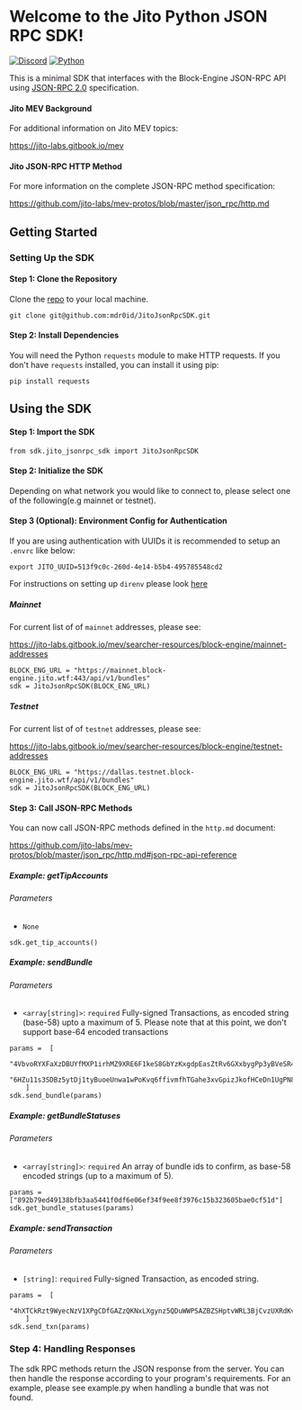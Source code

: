 # Welcome to the Jito Python JSON RPC SDK!

[![Discord](https://img.shields.io/discord)](https://discord.gg/jito)
[![Python](https://img.shields.io/badge/python-3.8%2B-blue.svg)](https://www.python.org/)


This is a minimal SDK that interfaces with the Block-Engine JSON-RPC API using [JSON-RPC 2.0](https://www.jsonrpc.org/specification) specification.

#### Jito MEV Background
For additional information on Jito MEV topics:

https://jito-labs.gitbook.io/mev

#### Jito JSON-RPC HTTP Method
For more information on the complete JSON-RPC method specification:

https://github.com/jito-labs/mev-protos/blob/master/json_rpc/http.md

## Getting Started

### Setting Up the SDK

#### Step 1: Clone the Repository
Clone the [repo](https://github.com/mdr0id/JitoJsonRpcSDK) to your local machine.

```
git clone git@github.com:mdr0id/JitoJsonRpcSDK.git
```

#### Step 2: Install Dependencies
You will need the Python `requests` module to make HTTP requests. If you don't have `requests` installed, you can install it using pip:

```
pip install requests
```

## Using the SDK
#### Step 1: Import the SDK

```
from sdk.jito_jsonrpc_sdk import JitoJsonRpcSDK
```

#### Step 2: Initialize the SDK
Depending on what network you would like to connect to, please select one of the following(e.g mainnet or testnet).

#### Step 3 (Optional): Environment Config for Authentication
If you are using authentication with UUIDs it is recommended to setup an `.envrc` like below:

```
export JITO_UUID=513f9c0c-260d-4e14-b5b4-495785548cd2
```

For instructions on setting up `direnv` please look [here](https://direnv.net/docs/installation.html)


##### Mainnet
For current list of of `mainnet` addresses, please see:

https://jito-labs.gitbook.io/mev/searcher-resources/block-engine/mainnet-addresses
```
BLOCK_ENG_URL = "https://mainnet.block-engine.jito.wtf:443/api/v1/bundles"
sdk = JitoJsonRpcSDK(BLOCK_ENG_URL)
```
##### Testnet
For current list of of `testnet` addresses, please see:

https://jito-labs.gitbook.io/mev/searcher-resources/block-engine/testnet-addresses
```
BLOCK_ENG_URL = "https://dallas.testnet.block-engine.jito.wtf/api/v1/bundles"
sdk = JitoJsonRpcSDK(BLOCK_ENG_URL)
```

#### Step 3: Call JSON-RPC Methods
You can now call JSON-RPC methods defined in the `http.md` document:

https://github.com/jito-labs/mev-protos/blob/master/json_rpc/http.md#json-rpc-api-reference

##### Example: getTipAccounts

###### Parameters
- `None`
  
```
sdk.get_tip_accounts()
```

##### Example: sendBundle

###### Parameters
- `<array[string]>`: `required` Fully-signed Transactions, as encoded string (base-58) upto a maximum of 5. Please note that at this point, we don't support base-64 encoded transactions

```
params =  [
      "4VbvoRYXFaXzDBUYfMXP1irhMZ9XRE6F1keS8GbYzKxgdpEasZtRv6GXxbygPp3yBVeSR4wN9JEauSTnVTKjuq3ktM3JpMebYpdGxZWUttJv9N2DzxBm4vhySdq2hbu1LQX7WxS2xsHG6vNwVCjP33Z2ZLP7S5dZujcan1Xq5Z2HibbbK3M3LD59QVuczyK44Fe3k27kVQ43oRH5L7KgpUS1vBoqTd9ZTzC32H62WPHJeLrQiNkmSB668FivXBAfMg13Svgiu9E",
      "6HZu11s3SDBz5ytDj1tyBuoeUnwa1wPoKvq6ffivmfhTGahe3xvGpizJkofHCeDn1UgPN8sLABueKE326aGLXkn5yQyrrpuRF9q1TPZqqBMzcDvoJS1khPBprxnXcxNhMUbV78cS2R8LrCU29wjYk5b4JpVtF23ys4ZBZoNZKmPekAW9odcPVXb9HoMnWvx8xwqd7GsVB56R343vAX6HGUMoiB1WgR9jznG655WiXQTff5gPsCP3QJFTXC7iYEYtrcA3dUeZ3q4YK9ipdYZsgAS9H46i9dhDP2Zx3"
    ]
sdk.send_bundle(params)
```

##### Example: getBundleStatuses

###### Parameters
- `<array[string]>`: `required` An array of bundle ids to confirm, as base-58 encoded strings (up to a maximum of 5).
```
params = ["892b79ed49138bfb3aa5441f0df6e06ef34f9ee8f3976c15b323605bae0cf51d"]
sdk.get_bundle_statuses(params)
```

##### Example: sendTransaction

###### Parameters
- `[string]`: `required` Fully-signed Transaction, as encoded string.
```
params =  [
      "4hXTCkRzt9WyecNzV1XPgCDfGAZzQKNxLXgynz5QDuWWPSAZBZSHptvWRL3BjCvzUXRdKvHL2b7yGrRQcWyaqsaBCncVG7BFggS8w9snUts67BSh3EqKpXLUm5UMHfD7ZBe9GhARjbNQMLJ1QD3Spr6oMTBU6EhdB4RD8CP2xUxr2u3d6fos36PD98XS6oX8TQjLpsMwncs5DAMiD4nNnR8NBfyghGCWvCVifVwvA8B8TJxE1aiyiv2L429BCWfyzAme5sZW8rDb14NeCQHhZbtNqfXhcp2tAnaAT"
    ]
sdk.send_txn(params)
```

### Step 4: Handling Responses
The sdk RPC methods return the JSON response from the server. You can then handle the response according to your program's requirements. For an example, please see example.py when handling a bundle that was not found.
